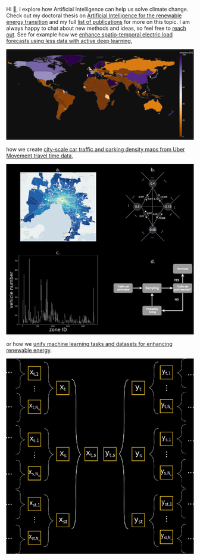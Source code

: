 Hi 👋, I explore how Artificial Intelligence can help us solve climate change. Check out my doctoral thesis on [Artificial Intelligence for the renewable energy transition](https://www.research-collection.ethz.ch/handle/20.500.11850/641426) and my full [list of publications](https://scholar.google.com/citations?user=bC7mSGUAAAAJ&hl) for more on this topic. I am always happy to chat about new methods and ideas, so feel free to [reach out](https://lids.mit.edu/people/research-staff). See for example how we [enhance spatio-temporal electric load forecasts using less data with active deep learning](https://www.nature.com/articles/s42256-022-00552-x),

<img src="/plotly_dark_4.png" />


how we create [city-scale car traffic and parking density maps from Uber Movement travel time data](https://www.nature.com/articles/s41597-019-0159-6),

<img src="/MethodFigure.png" />


or how we [unify machine learning tasks and datasets for enhancing renewable energy](https://arxiv.org/abs/2311.06876).

<img src="/unified_data_representation.png" />
